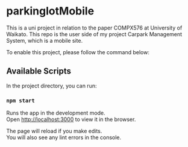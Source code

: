 # parkinglotMobile
This is a uni project in relation to the paper COMPX576 at University of Waikato.
This repo is the user side of my project Carpark Management System, which is a mobile site.

To enable this project, please follow the command below:
## Available Scripts

In the project directory, you can run:

### `npm start`

Runs the app in the development mode.\
Open [http://localhost:3000](http://localhost:3000) to view it in the browser.

The page will reload if you make edits.\
You will also see any lint errors in the console.